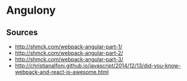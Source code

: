 # Angulony

## Sources
* http://shmck.com/webpack-angular-part-1/
* http://shmck.com/webpack-angular-part-2/
* http://shmck.com/webpack-angular-part-3/
* http://christianalfoni.github.io/javascript/2014/12/13/did-you-know-webpack-and-react-is-awesome.html
